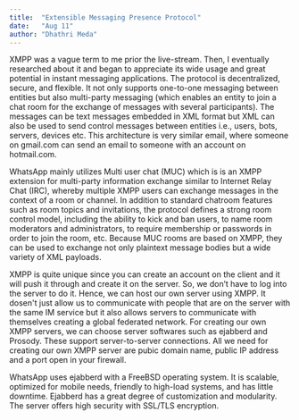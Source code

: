 ```yaml
---
title:  "Extensible Messaging Presence Protocol"
date:   "Aug 11"
author: "Dhathri Meda"
---
```

XMPP was a vague term to me prior the live-stream. Then, I eventually researched about it and began to appreciate its wide usage and great potential in instant messaging applications. The protocol is decentralized, secure, and flexible. It not only supports one-to-one messaging between entities but also multi-party messaging (which enables an entity to join a chat room for the exchange of messages with several participants). The messages can be text messages embedded in XML format but XML can also be used to send control messages between entities i.e., users, bots, servers, devices etc. This architecture is very similar email, where someone on gmail.com can send an email to someone with an account on hotmail.com.

WhatsApp mainly utilizes Multi user chat (MUC) which is is an XMPP extension for multi-party information exchange similar to Internet Relay Chat (IRC), whereby multiple XMPP users can exchange messages in the context of a room or channel. In addition to standard chatroom features such as room topics and invitations, the protocol defines a strong room control model, including the ability to kick and ban users, to name room moderators and administrators, to require membership or passwords in order to join the room, etc. Because MUC rooms are based on XMPP, they can be used to exchange not only plaintext message bodies but a wide variety of XML payloads.

XMPP is quite unique since you can create an account on the client and it will push it through and create it on the server. So, we don’t have to log into the server to do it. Hence, we can host our own server using XMPP. It dosen't just allow us to communicate with people that are on the server with the same IM service but it also allows servers to communicate with themselves creating a global federated network. For creating our own XMPP servers, we can choose server softwares such as ejabberd and Prosody. These support server-to-server connections. All we need for creating our own XMPP server are pubic domain name, public IP address and a port open in your firewall.

WhatsApp uses ejabberd with a FreeBSD operating system. It is scalable, optimized for mobile needs, friendly to high-load systems, and has little downtime. Ejabberd has a great degree of customization and modularity. The server offers high security with SSL/TLS encryption.
